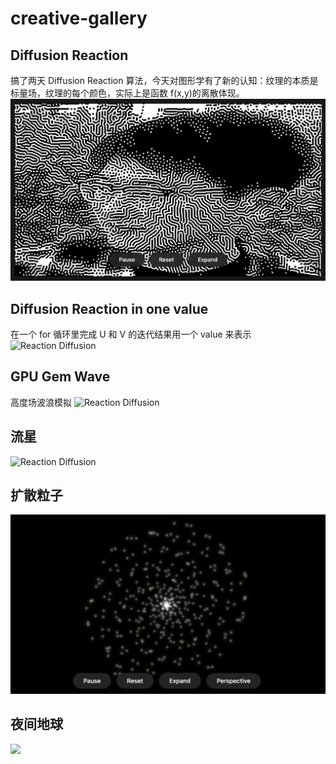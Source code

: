 # creative-gallery

## Diffusion Reaction

搞了两天 Diffusion Reaction 算法，今天对图形学有了新的认知：纹理的本质是标量场，纹理的每个颜色，实际上是函数 f(x,y)的离散体现。
![Reaction Diffusion](/public/thumbnails/spotted.jpg)

## Diffusion Reaction in one value

在一个 for 循环里完成 U 和 V 的迭代结果用一个 value 来表示
![Reaction Diffusion](/public/gif/spotted2.gif)

## GPU Gem Wave

高度场波浪模拟
![Reaction Diffusion](/public/gif/gpugem-wave.gif)

## 流星

![Reaction Diffusion](/public/gif/meteor.gif)

## 扩散粒子

![](/public/gif/particles.gif)

## 夜间地球

![](/public/gif/night-earth.gif)
